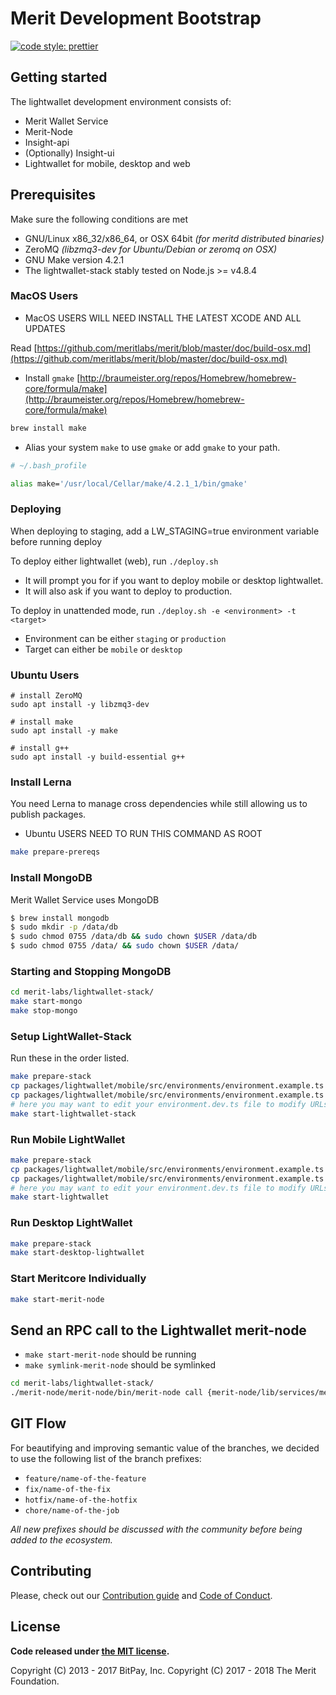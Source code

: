 # Merit Development Bootstrap

[![code style: prettier](https://img.shields.io/badge/code_style-prettier-ff69b4.svg?style=flat-square)](https://github.com/prettier/prettier)

## Getting started

The lightwallet development environment consists of:

- Merit Wallet Service
- Merit-Node
- Insight-api
- (Optionally) Insight-ui
- Lightwallet for mobile, desktop and web

## Prerequisites

Make sure the following conditions are met

- GNU/Linux x86_32/x86_64, or OSX 64bit _(for meritd distributed binaries)_
- ZeroMQ _(libzmq3-dev for Ubuntu/Debian or zeromq on OSX)_
- GNU Make version 4.2.1
- The lightwallet-stack stably tested on Node.js >= v4.8.4

### MacOS Users

- MacOS USERS WILL NEED INSTALL THE LATEST XCODE AND ALL UPDATES

Read [https://github.com/meritlabs/merit/blob/master/doc/build-osx.md](https://github.com/meritlabs/merit/blob/master/doc/build-osx.md)

- Install `gmake` [http://braumeister.org/repos/Homebrew/homebrew-core/formula/make](http://braumeister.org/repos/Homebrew/homebrew-core/formula/make)

```sh
brew install make
```

- Alias your system `make` to use `gmake` or add `gmake` to your path.

```sh
# ~/.bash_profile

alias make='/usr/local/Cellar/make/4.2.1_1/bin/gmake'
```

### Deploying

When deploying to staging, add a LW_STAGING=true environment variable before running deploy

To deploy either lightwallet (web), run `./deploy.sh`

- It will prompt you for if you want to deploy mobile or desktop lightwallet.
- It will also ask if you want to deploy to production.

To deploy in unattended mode, run `./deploy.sh -e <environment> -t <target>`

- Environment can be either `staging` or `production`
- Target can either be `mobile` or `desktop`

### Ubuntu Users

```
# install ZeroMQ
sudo apt install -y libzmq3-dev

# install make
sudo apt install -y make

# install g++
sudo apt install -y build-essential g++
```

### Install Lerna

You need Lerna to manage cross dependencies while still allowing us to publish packages.

- Ubuntu USERS NEED TO RUN THIS COMMAND AS ROOT

```bash
make prepare-prereqs
```

### Install MongoDB

Merit Wallet Service uses MongoDB

```bash
$ brew install mongodb
$ sudo mkdir -p /data/db
$ sudo chmod 0755 /data/db && sudo chown $USER /data/db
$ sudo chmod 0755 /data/ && sudo chown $USER /data/
```

### Starting and Stopping MongoDB

```sh
cd merit-labs/lightwallet-stack/
make start-mongo
make stop-mongo
```

### Setup LightWallet-Stack

Run these in the order listed.

```sh
make prepare-stack
cp packages/lightwallet/mobile/src/environments/environment.example.ts packages/lightwallet/mobile/src/environments/environment.dev.ts
cp packages/lightwallet/mobile/src/environments/environment.example.ts packages/lightwallet/mobile/src/environments/environment.ts
# here you may want to edit your environment.dev.ts file to modify URLs
make start-lightwallet-stack
```

### Run Mobile LightWallet

```sh
make prepare-stack
cp packages/lightwallet/mobile/src/environments/environment.example.ts packages/lightwallet/mobile/src/environments/environment.dev.ts
cp packages/lightwallet/mobile/src/environments/environment.example.ts packages/lightwallet/mobile/src/environments/environment.ts
# here you may want to edit your environment.dev.ts file to modify URLs
make start-lightwallet
```

### Run Desktop LightWallet

```sh
make prepare-stack
make start-desktop-lightwallet
```

### Start Meritcore Individually

```sh
make start-merit-node
```

## Send an RPC call to the Lightwallet merit-node

- `make start-merit-node` should be running
- `make symlink-merit-node` should be symlinked

```sh
cd merit-labs/lightwallet-stack/
./merit-node/merit-node/bin/merit-node call {merit-node/lib/services/meritd.js rpc_command_here}
```

## GIT Flow

For beautifying and improving semantic value of the branches, we decided to use the following list of the branch prefixes:

- `feature/name-of-the-feature`
- `fix/name-of-the-fix`
- `hotfix/name-of-the-hotfix`
- `chore/name-of-the-job`

_All new prefixes should be discussed with the community before being added to the ecosystem._

## Contributing

Please, check out our [Contribution guide](https://github.com/meritlabs/lightwallet-stack/blob/master/CONTRIBUTING.md) and [Code of Conduct](https://github.com/meritlabs/lightwallet-stack/blob/master/CODE_OF_CONDUCT.md).

## License

**Code released under [the MIT license](https://github.com/meritlabs/lightwallet-stack/blob/master/LICENSE).**

Copyright (C) 2013 - 2017 BitPay, Inc.
Copyright (C) 2017 - 2018 The Merit Foundation.
